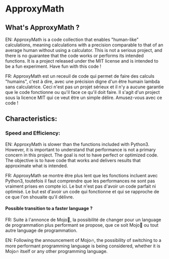 # ApproxyMath

## What's ApproxyMath ?
EN: ApproxyMath is a code collection that enables "human-like" calculations, meaning calculations with a precision comparable to that of an average human without using a calculator. This is not a serious project, and there is no guarantee that the code works or performs its intended functions. It is a project released under the MIT license and is intended to be a fun experiment. Have fun with this code !

FR: ApproxyMath est un receuil de code qui permet de faire des calculs "humains", c'est à dire, avec une précision digne d'un être humain lambda sans calculatrice. Ceci n'est pas un projet sérieux et il n'y a aucune garantie que le code fonctionne ou qu'il face ce qu'il doit faire. Il s'agit d'un project sous la licence MIT qui ce veut être un simple délire. Amusez-vous avec ce code !

## Characteristics:
### Speed and Efficiency:
  EN: ApproxyMath is slower than the functions included with Python3. However, it is important to understand that performance is not a primary concern in this project. The goal is not to have perfect or optimized code. The objective is to have code that works and delivers results that approximate what is intended.
  
  FR: ApproxyMath se montre être plus lent que les fonctions incluent avec Python3, toutefois il faut comprendre que les performances ne sont pas vraiment prises en compte ici. Le but n'est pas d'avoir un code parfait ni optimisé. Le but est d'avoir un code qui fonctionne et qui se rapproche de ce que l'on shouaite qu'il délivre.
#### Possible transition to a faster language ?
  FR: Suite à l'annonce de Mojo, la possibilité de changer pour un language de programmation plus performant se propose, que ce soit Mojo ou tout autre language de programmation.
  
  EN: Following the announcement of Mojo🔥, the possibility of switching to a more performant programming language is being considered, whether it is Mojo🔥 itself or any other programming language.
